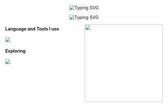 <!--
**SawanGrg/SawanGrg** is a ✨ _special_ ✨ repository because its `README.md` (this file) appears on your GitHub profile.



Here are some ideas to get you started:

- 🔭 I’m currently working on ...
- 🌱 I’m currently learning ...
- 👯 I’m looking to collaborate on ...
- 🤔 I’m looking for help with ...
- 💬 Ask me about ...
- 📫 How to reach me: ...
- 😄 Pronouns: ...
- ⚡ Fun fact: ...
-->

<p align="center">
    <img src="https://readme-typing-svg.herokuapp.com?font=Tekture&pause=1000&color=3E68D7&width=435&lines=Hello+There;Welcome+to+Sawan+Gurung's+profile&center=true"
        alt="Typing SVG" />
</p>
<p align="center">
    <img src="https://readme-typing-svg.herokuapp.com?font=Tekture&pause=1000&color=3E68D7&width=435&lines=Hello+There;Welcome+to+Bijan+Regmi's+profile&center=true"
        alt="Typing SVG" />
</p>

<img align="right" height="250" src="assets/cover.svg" />
<h4>Language and Tools I use</h4>
<img
    src="https://skillicons.dev/icons?i=java,spring,hibernate,ts,react,nodejs,express,nestjs,prisma,postgres,mongodb,mysql,redis,postman,docker,git,vercel,tailwind,css&perline=10" />

<h4>Exploring</h4>
<img src="https://skillicons.dev/icons?i=aws,kubernetes&perline=10" />
